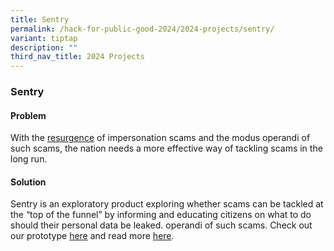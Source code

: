 ```yaml
---
title: Sentry
permalink: /hack-for-public-good-2024/2024-projects/sentry/
variant: tiptap
description: ""
third_nav_title: 2024 Projects
---
```

<h3>Sentry</h3>
<h4>Problem</h4>
<p>With the <a href="https://www.police.gov.sg/media-room/news/20230415_police_advisory_on_resurgence_of_government_official_impersonation_scam" rel="noopener noreferrer nofollow" target="_blank">resurgence</a> of
impersonation scams and the modus operandi of such scams, the nation needs
a more effective way of tackling scams in the long run.</p>
<h4>Solution</h4>
<p>Sentry is an exploratory product exploring whether scams can be tackled
at the “top of the funnel” by informing and educating citizens on what
to do should their personal data be leaked. operandi of such scams. Check
out our prototype <a href="https://sentry.hack.gov.sg/" rel="noopener noreferrer nofollow" target="_blank">here</a> and read more <a href="https://docs.google.com/presentation/d/1Cdpwdteq6qdkkPcqieO_XzsYO8RjB_PAEN_L8BDvz9U/edit#slide=id.g2b62d2d070e_0_9" rel="noopener noreferrer nofollow" target="_blank">here</a>.</p>
<p></p>